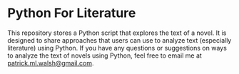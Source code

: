 # Python For Literature

This repository stores a Python script that explores the text of a novel. It is designed to share approaches that users can use to analyze text (especially literature) using Python. If you have any questions or suggestions on ways to analyze the text of novels using Python, feel free to email me at patrick.ml.walsh@gmail.com.
